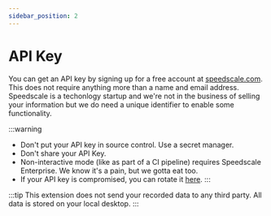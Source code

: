 ```yaml
---
sidebar_position: 2
---
```

# API Key

You can get an API key by signing up for a free account at [speedscale.com](https://speedscale.com). This does not require anything more than a name and email address. Speedscale is a techonlogy startup and we're not in the business of selling your information but we do need a unique identifier to enable some functionality.

:::warning
* Don't put your API key in source control. Use a secret manager.
* Don't share your API Key.
* Non-interactive mode (like as part of a CI pipeline) requires Speedscale Enterprise. We know it's a pain, but we gotta eat too.
* If your API key is compromised, you can rotate it [here](https://app.speedscale.com/settings/api-keys).
:::

:::tip
This extension does not send your recorded data to any third party. All data is stored on your local desktop.
:::
